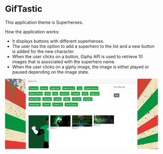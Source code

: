 # GifTastic

This application theme is Superheroes. 

How the application works:

* It displays buttons with different superheroes. 
* The user has the option to add a superhero to the list and a new button is added for the new character. 
* When the user clicks on a button, Giphy API is used to retrieve 10 images that is associated with the superhero name.
* When the user clicks on a giphy image, the image is either played or paused depending on the image state.

![](assets/images/giftastic.jpg)